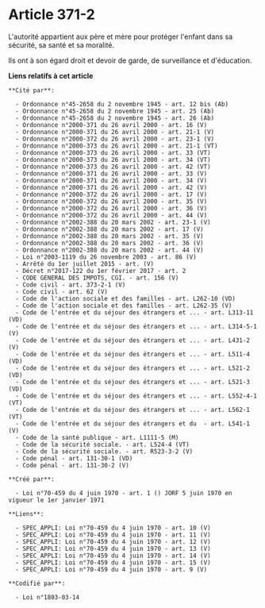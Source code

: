 # Article 371-2

L'autorité appartient aux père et mère pour protéger l'enfant dans sa sécurité, sa santé et sa moralité.

Ils ont à son égard droit et devoir de garde, de surveillance et d'éducation.

**Liens relatifs à cet article**

	**Cité par**:

	  - Ordonnance n°45-2658 du 2 novembre 1945 - art. 12 bis (Ab)
	  - Ordonnance n°45-2658 du 2 novembre 1945 - art. 25 (Ab)
	  - Ordonnance n°45-2658 du 2 novembre 1945 - art. 26 (Ab)
	  - Ordonnance n°2000-371 du 26 avril 2000 - art. 16 (V)
	  - Ordonnance n°2000-371 du 26 avril 2000 - art. 21-1 (V)
	  - Ordonnance n°2000-372 du 26 avril 2000 - art. 23-1 (V)
	  - Ordonnance n°2000-373 du 26 avril 2000 - art. 21-1 (VT)
	  - Ordonnance n°2000-373 du 26 avril 2000 - art. 33 (VT)
	  - Ordonnance n°2000-373 du 26 avril 2000 - art. 34 (VT)
	  - Ordonnance n°2000-373 du 26 avril 2000 - art. 42 (VT)
	  - Ordonnance n°2000-371 du 26 avril 2000 - art. 33 (V)
	  - Ordonnance n°2000-371 du 26 avril 2000 - art. 34 (V)
	  - Ordonnance n°2000-371 du 26 avril 2000 - art. 42 (V)
	  - Ordonnance n°2000-372 du 26 avril 2000 - art. 17 (V)
	  - Ordonnance n°2000-372 du 26 avril 2000 - art. 35 (V)
	  - Ordonnance n°2000-372 du 26 avril 2000 - art. 36 (V)
	  - Ordonnance n°2000-372 du 26 avril 2000 - art. 44 (V)
	  - Ordonnance n°2002-388 du 20 mars 2002 - art. 23-1 (V)
	  - Ordonnance n°2002-388 du 20 mars 2002 - art. 17 (V)
	  - Ordonnance n°2002-388 du 20 mars 2002 - art. 35 (V)
	  - Ordonnance n°2002-388 du 20 mars 2002 - art. 36 (V)
	  - Ordonnance n°2002-388 du 20 mars 2002 - art. 44 (V)
	  - Loi n°2003-1119 du 26 novembre 2003 - art. 86 (V)
	  - Arrêté du 1er juillet 2015 - art. (V)
	  - Décret n°2017-122 du 1er février 2017 - art. 2
	  - CODE GENERAL DES IMPOTS, CGI. - art. 156 (V)
	  - Code civil - art. 373-2-1 (V)
	  - Code civil - art. 62 (V)
	  - Code de l'action sociale et des familles - art. L262-10 (VD)
	  - Code de l'action sociale et des familles - art. L262-35 (V)
	  - Code de l'entrée et du séjour des étrangers et ... - art. L313-11 (VD)
	  - Code de l'entrée et du séjour des étrangers et ... - art. L314-5-1 (V)
	  - Code de l'entrée et du séjour des étrangers et ... - art. L431-2 (V)
	  - Code de l'entrée et du séjour des étrangers et ... - art. L511-4 (VD)
	  - Code de l'entrée et du séjour des étrangers et ... - art. L521-2 (VD)
	  - Code de l'entrée et du séjour des étrangers et ... - art. L521-3 (VD)
	  - Code de l'entrée et du séjour des étrangers et ... - art. L552-4-1 (VT)
	  - Code de l'entrée et du séjour des étrangers et ... - art. L562-1 (VT)
	  - Code de l'entrée et du séjour des étrangers et du  - art. L541-1 (V)
	  - Code de la santé publique - art. L1111-5 (M)
	  - Code de la sécurité sociale. - art. L524-4 (VT)
	  - Code de la sécurité sociale. - art. R523-3-2 (V)
	  - Code pénal - art. 131-30-1 (VD)
	  - Code pénal - art. 131-30-2 (V)

	**Créé par**:

	  - Loi n°70-459 du 4 juin 1970 - art. 1 () JORF 5 juin 1970 en vigueur le 1er janvier 1971

	**Liens**:

	  - SPEC_APPLI: Loi n°70-459 du 4 juin 1970 - art. 10 (V)
	  - SPEC_APPLI: Loi n°70-459 du 4 juin 1970 - art. 11 (V)
	  - SPEC_APPLI: Loi n°70-459 du 4 juin 1970 - art. 12 (V)
	  - SPEC_APPLI: Loi n°70-459 du 4 juin 1970 - art. 13 (V)
	  - SPEC_APPLI: Loi n°70-459 du 4 juin 1970 - art. 14 (V)
	  - SPEC_APPLI: Loi n°70-459 du 4 juin 1970 - art. 15 (V)
	  - SPEC_APPLI: Loi n°70-459 du 4 juin 1970 - art. 9 (V)

	**Codifié par**:

	  - Loi n°1803-03-14
